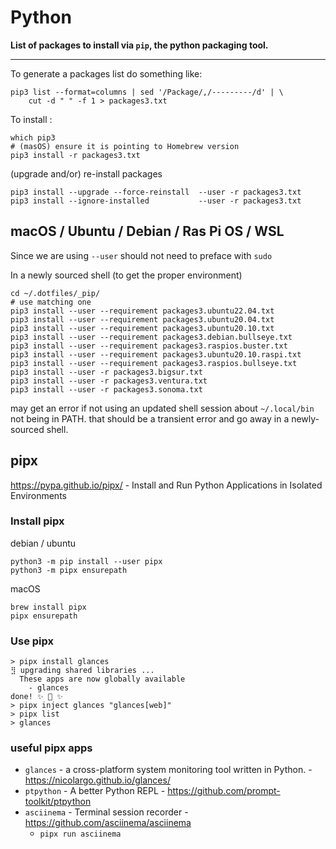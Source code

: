 # Python

**List of packages to install via `pip`, the python packaging tool.**

---

To generate a packages list do something like:

```
pip3 list --format=columns | sed '/Package/,/---------/d' | \
    cut -d " " -f 1 > packages3.txt
```

To install :

```
which pip3
# (masOS) ensure it is pointing to Homebrew version
pip3 install -r packages3.txt
```

(upgrade and/or) re-install packages

```shell
pip3 install --upgrade --force-reinstall  --user -r packages3.txt
pip3 install --ignore-installed           --user -r packages3.txt
```

## macOS / Ubuntu / Debian / Ras Pi OS / WSL

Since we are using `--user` should not need to preface with `sudo`

In a newly sourced shell (to get the proper environment)

```shell
cd ~/.dotfiles/_pip/
# use matching one
pip3 install --user --requirement packages3.ubuntu22.04.txt
pip3 install --user --requirement packages3.ubuntu20.04.txt
pip3 install --user --requirement packages3.ubuntu20.10.txt
pip3 install --user --requirement packages3.debian.bullseye.txt
pip3 install --user --requirement packages3.raspios.buster.txt
pip3 install --user --requirement packages3.ubuntu20.10.raspi.txt
pip3 install --user --requirement packages3.raspios.bullseye.txt
pip3 install --user -r packages3.bigsur.txt
pip3 install --user -r packages3.ventura.txt
pip3 install --user -r packages3.sonoma.txt
```
may get an error if not using an updated shell session about `~/.local/bin` not being in PATH. that should be a transient error and go away in a newly-sourced shell.

## pipx

<https://pypa.github.io/pipx/> - Install and Run Python Applications in Isolated Environments

### Install pipx

debian / ubuntu

```shell
python3 -m pip install --user pipx
python3 -m pipx ensurepath
```

macOS 

```shell
brew install pipx
pipx ensurepath
```

### Use pipx

```console
> pipx install glances
⣻ upgrading shared libraries ...
  These apps are now globally available
    - glances
done! ✨ 🌟 ✨
> pipx inject glances "glances[web]"
> pipx list
> glances
```

### useful pipx apps

- `glances` - a cross-platform system monitoring tool written in Python. - https://nicolargo.github.io/glances/
- `ptpython` - A better Python REPL - https://github.com/prompt-toolkit/ptpython
- `asciinema` - Terminal session recorder - https://github.com/asciinema/asciinema
  - `pipx run asciinema`